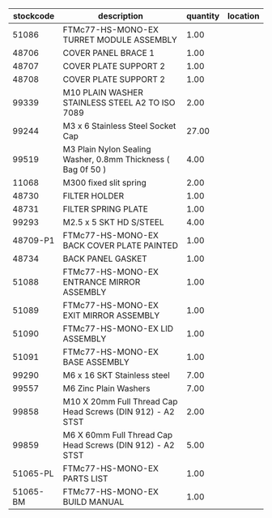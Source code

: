 |stockcode|description|quantity|location|
|---------|-----------|--------|--------|
|51086|FTMc77-HS-MONO-EX TURRET MODULE ASSEMBLY|1.00||
|48706|COVER PANEL BRACE 1|1.00||
|48707|COVER PLATE SUPPORT 2|1.00||
|48708|COVER PLATE SUPPORT 2|1.00||
|99339|M10 PLAIN WASHER STAINLESS STEEL A2 TO ISO 7089|2.00||
|99244|M3 x 6 Stainless Steel Socket Cap|27.00||
|99519|M3 Plain Nylon Sealing Washer, 0.8mm Thickness ( Bag 0f 50 )|4.00||
|11068|M300 fixed slit spring|2.00||
|48730|FILTER HOLDER|1.00||
|48731|FILTER SPRING PLATE|1.00||
|99293|M2.5 x 5 SKT HD S/STEEL|4.00||
|48709-P1|FTMc77-HS-MONO-EX BACK COVER PLATE PAINTED|1.00||
|48734|BACK PANEL GASKET|1.00||
|51088|FTMc77-HS-MONO-EX ENTRANCE MIRROR ASSEMBLY|1.00||
|51089|FTMc77-HS-MONO-EX EXIT MIRROR ASSEMBLY|1.00||
|51090|FTMc77-HS-MONO-EX LID ASSEMBLY|1.00||
|51091|FTMc77-HS-MONO-EX BASE ASSEMBLY|1.00||
|99290|M6 x 16 SKT Stainless steel|7.00||
|99557|M6 Zinc Plain Washers|7.00||
|99858|M10 X 20mm Full Thread Cap Head Screws (DIN 912) - A2 STST|2.00||
|99859|M6 X 60mm Full Thread Cap Head Screws (DIN 912) - A2 STST|5.00||
|51065-PL|FTMc77-HS-MONO-EX PARTS LIST|1.00||
|51065-BM|FTMc77-HS-MONO-EX BUILD MANUAL|1.00||
